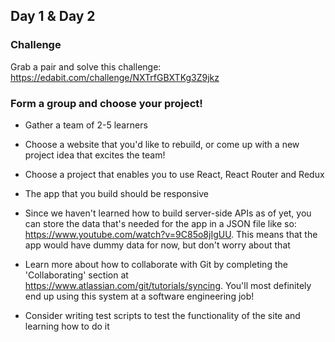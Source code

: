 ## Day 1 & Day 2


### Challenge

Grab a pair and solve this challenge: https://edabit.com/challenge/NXTrfGBXTKg3Z9jkz


### Form a group and choose your project!

- Gather a team of 2-5 learners

- Choose a website that you'd like to rebuild, or come up with a new project idea that excites the team!

- Choose a project that enables you to use React, React Router and Redux

- The app that you build should be responsive

- Since we haven't learned how to build server-side APIs as of yet, you can store the data that's needed for the app in a JSON file like so: https://www.youtube.com/watch?v=9C85o8jIgUU. This means that the app would have dummy data for now, but don't worry about that

- Learn more about how to collaborate with Git by completing the 'Collaborating' section at https://www.atlassian.com/git/tutorials/syncing. You'll most definitely end up using this system at a software engineering job!

- Consider writing test scripts to test the functionality of the site and learning how to do it
